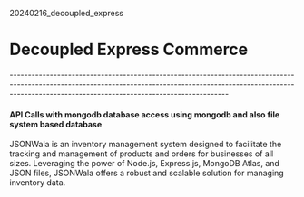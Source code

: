 20240216_decoupled_express

<h1>Decoupled Express Commerce</h1>
------------------------------------------------------------------------------------------------------------------------------------------------------------------------------------------------------------------------
<h4>API Calls with mongodb database access using mongodb and also file system based database</h4>

JSONWala is an inventory management system designed to facilitate the tracking and management of products and orders for businesses of all sizes. Leveraging the power of Node.js, Express.js, MongoDB Atlas, and JSON files, JSONWala offers a robust and scalable solution for managing inventory data.

